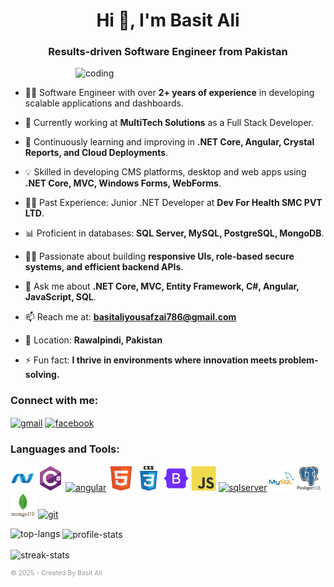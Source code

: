  
<h1 align="center">Hi 👋, I'm Basit Ali</h1>
<h3 align="center"><strong>Results-driven Software Engineer from Pakistan</strong></h3>

<img align="right" alt="coding" width="400px" src="https://media.giphy.com/media/qgQUggAC3Pfv687qPC/giphy.gif">

<br>

- 👨‍💻 Software Engineer with over <strong>2+ years of experience</strong> in developing scalable applications and dashboards.

- 🔭 Currently working at <strong>MultiTech Solutions</strong> as a Full Stack Developer.

- 🌱 Continuously learning and improving in <strong>.NET Core, Angular, Crystal Reports, and Cloud Deployments</strong>.

- 💡 Skilled in developing CMS platforms, desktop and web apps using <strong>.NET Core, MVC, Windows Forms, WebForms</strong>.

- 👨‍💼 Past Experience: Junior .NET Developer at <strong>Dev For Health SMC PVT LTD</strong>.

- 📊 Proficient in databases: <strong>SQL Server, MySQL, PostgreSQL, MongoDB</strong>.

- 👨‍💻 Passionate about building <strong>responsive UIs, role-based secure systems, and efficient backend APIs</strong>.

- 💬 Ask me about <strong>.NET Core, MVC, Entity Framework, C#, Angular, JavaScript, SQL</strong>.

- 📫 Reach me at: <strong>basitaliyousafzai786@gmail.com</strong>

- 📍 Location: <strong>Rawalpindi, Pakistan</strong>

- ⚡ Fun fact: <strong>I thrive in environments where innovation meets problem-solving.</strong>

<h3 align="left"><strong>Connect with me:</strong></h3>
<p align="left">
  <a href="mailto:basitaliyousafzai786@gmail.com" target="blank"><img align="center" src="https://img.icons8.com/fluency/48/gmail.png" alt="gmail" height="30" width="40" /></a>
  <a href="https://www.facebook.com/" target="blank"><img align="center" src="https://raw.githubusercontent.com/rahuldkjain/github-profile-readme-generator/master/src/images/icons/Social/facebook.svg" alt="facebook" height="30" width="40" /></a>
</p>

<h3 align="left"><strong>Languages and Tools:</strong></h3>
<p align="left">
  <a href="https://dotnet.microsoft.com/" target="_blank" rel="noreferrer"><img src="https://raw.githubusercontent.com/devicons/devicon/master/icons/dot-net/dot-net-original.svg" alt="dotnet" width="40" height="40"/></a>
  <a href="https://docs.microsoft.com/en-us/dotnet/csharp/" target="_blank" rel="noreferrer"><img src="https://raw.githubusercontent.com/devicons/devicon/master/icons/csharp/csharp-original.svg" alt="csharp" width="40" height="40"/></a>
  <a href="https://angular.io/" target="_blank" rel="noreferrer"><img src="https://angular.io/assets/images/logos/angular/angular.svg" alt="angular" width="40" height="40"/></a>
  <a href="https://www.w3schools.com/html/" target="_blank" rel="noreferrer"><img src="https://raw.githubusercontent.com/devicons/devicon/master/icons/html5/html5-original.svg" alt="html5" width="40" height="40"/></a>
  <a href="https://www.w3schools.com/css/" target="_blank" rel="noreferrer"><img src="https://raw.githubusercontent.com/devicons/devicon/master/icons/css3/css3-original-wordmark.svg" alt="css3" width="40" height="40"/></a>
  <a href="https://getbootstrap.com/" target="_blank" rel="noreferrer"><img src="https://raw.githubusercontent.com/devicons/devicon/master/icons/bootstrap/bootstrap-plain.svg" alt="bootstrap" width="40" height="40"/></a>
  <a href="https://www.javascript.com/" target="_blank" rel="noreferrer"><img src="https://raw.githubusercontent.com/devicons/devicon/master/icons/javascript/javascript-original.svg" alt="javascript" width="40" height="40"/></a>
  <a href="https://www.microsoft.com/en-us/sql-server" target="_blank" rel="noreferrer"><img src="https://www.svgrepo.com/show/303229/microsoft-sql-server-logo.svg" alt="sqlserver" width="40" height="40"/></a>
  <a href="https://www.mysql.com/" target="_blank" rel="noreferrer"><img src="https://raw.githubusercontent.com/devicons/devicon/master/icons/mysql/mysql-original-wordmark.svg" alt="mysql" width="40" height="40"/></a>
  <a href="https://www.postgresql.org/" target="_blank" rel="noreferrer"><img src="https://raw.githubusercontent.com/devicons/devicon/master/icons/postgresql/postgresql-original-wordmark.svg" alt="postgresql" width="40" height="40"/></a>
  <a href="https://www.mongodb.com/" target="_blank" rel="noreferrer"><img src="https://raw.githubusercontent.com/devicons/devicon/master/icons/mongodb/mongodb-original-wordmark.svg" alt="mongodb" width="40" height="40"/></a>
  <a href="https://git-scm.com/" target="_blank" rel="noreferrer"><img src="https://www.vectorlogo.zone/logos/git-scm/git-scm-icon.svg" alt="git" width="40" height="40"/></a>
</p>

<p><img align="left" src="https://github-readme-stats.vercel.app/api/top-langs?username=zaki2k2&show_icons=true&locale=en&layout=compact" alt="top-langs" /></p>

<p>&nbsp;<img align="center" src="https://github-readme-stats.vercel.app/api?username=zaki2k2&show_icons=true&locale=en" alt="profile-stats" /></p>

<p><img align="center" src="https://github-readme-streak-stats.herokuapp.com/?user=zaki2k2&" alt="streak-stats" /></p>

<footer class="border-top footer text-muted">
<div class="container" style="font-size: 0.75em; color: #999;">
  &copy; 2025 - Created By Basit Ali
</div>

</footer>
